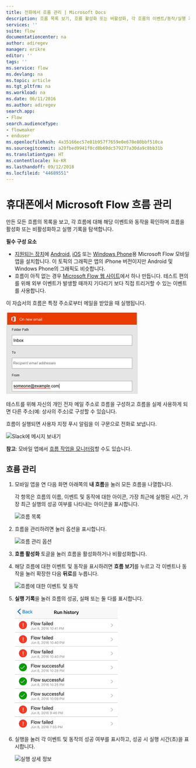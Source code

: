 ```yaml
---
title: 전화에서 흐름 관리 | Microsoft Docs
description: 흐름 목록 보기, 흐름 활성화 또는 비활성화, 각 흐름의 이벤트/동작/실행 기록 확인
services: ''
suite: flow
documentationcenter: na
author: adiregev
manager: erikre
editor: ''
tags: ''
ms.service: flow
ms.devlang: na
ms.topic: article
ms.tgt_pltfrm: na
ms.workload: na
ms.date: 06/11/2016
ms.author: adiregev
search.app:
- Flow
search.audienceType:
- flowmaker
- enduser
ms.openlocfilehash: 4a35166ec57e81b957f7659e0e670e80bbf510ca
ms.sourcegitcommit: a20fbed9941f0cd8b69dc579277a30da9c8bb31b
ms.translationtype: HT
ms.contentlocale: ko-KR
ms.lasthandoff: 09/12/2018
ms.locfileid: "44689551"
---
```

# <a name="manage-flows-in-microsoft-flow-from-your-phone"></a>휴대폰에서 Microsoft Flow 흐름 관리
만든 모든 흐름의 목록을 보고, 각 흐름에 대해 해당 이벤트와 동작을 확인하며 흐름을 활성화 또는 비활성화하고 실행 기록을 탐색합니다.

**필수 구성 요소**

* [지원되는 장치](getting-started.md#use-the-mobile-app)에 [Android](https://aka.ms/flowmobiledocsandroid), [iOS](https://aka.ms/flowmobiledocsios) 또는 [Windows Phone](https://aka.ms/flowmobilewindows)용 Microsoft Flow 모바일 앱을 설치합니다. 이 토픽의 그래픽은 앱의 iPhone 버전이지만 Android 및 Windows Phone의 그래픽도 비슷합니다.
* 흐름이 아직 없는 경우 [Microsoft Flow 웹 사이트](https://flow.microsoft.com/)에서 하나 만듭니다. 테스트 편의를 위해 외부 이벤트가 발생할 때까지 기다리기 보다 직접 트리거할 수 있는 이벤트를 사용합니다.

이 자습서의 흐름은 특정 주소로부터 메일을 받았을 때 실행됩니다.

![특정 주소로부터 메일을 받았을 때 흐름 트리거](./media/mobile-manage-flows/create-trigger.png)

테스트를 위해 자신의 개인 전자 메일 주소로 흐름을 구성하고 흐름을 실제 사용하게 되면 다른 주소(예: 상사의 주소)로 구성할 수 있습니다.

흐름이 실행되면 사용자 지정 푸시 알림을 이 구문으로 전화로 보냅니다.

![Slack에 메시지 보내기](./media/mobile-manage-flows/create-event.png)

**참고**: 모바일 앱에서 [흐름 작업을 모니터링](mobile-monitor-activity.md)할 수도 있습니다.

## <a name="manage-a-flow"></a>흐름 관리
1. 모바일 앱을 연 다음 화면 아래쪽의 **내 흐름**을 눌러 모든 흐름을 나열합니다.
   
    각 항목은 흐름의 이름, 이벤트 및 동작에 대한 아이콘, 가장 최근에 실행된 시간, 가장 최근 실행의 성공 여부를 나타내는 아이콘을 표시합니다.
   
    ![흐름 목록](./media/mobile-manage-flows/flow-list.png)
2. 흐름을 관리하려면 눌러 옵션을 표시합니다.
   
    ![흐름 관리 옵션](./media/mobile-manage-flows/flow-details.png)
3. **흐름 활성화** 토글을 눌러 흐름을 활성화하거나 비활성화합니다.
4. 해당 흐름에 대한 이벤트 및 동작을 표시하려면 **흐름 보기**를 누르고 각 이벤트나 동작을 눌러 확장한 다음 **뒤로**를 누릅니다.
   
    ![흐름에 대한 이벤트 및 동작](./media/mobile-manage-flows/flow-event-action.png)
5. **실행 기록**을 눌러 흐름의 성공, 실패 또는 둘 다를 표시합니다.
   
    ![실행 목록](./media/mobile-manage-flows/history-mixed.png)
6. 실행을 눌러 각 이벤트 및 동작의 성공 여부를 표시하고, 성공 시 실행 시간(초)을 표시합니다.
   
    ![실행 상세 정보](./media/mobile-manage-flows/flow-run.png)

